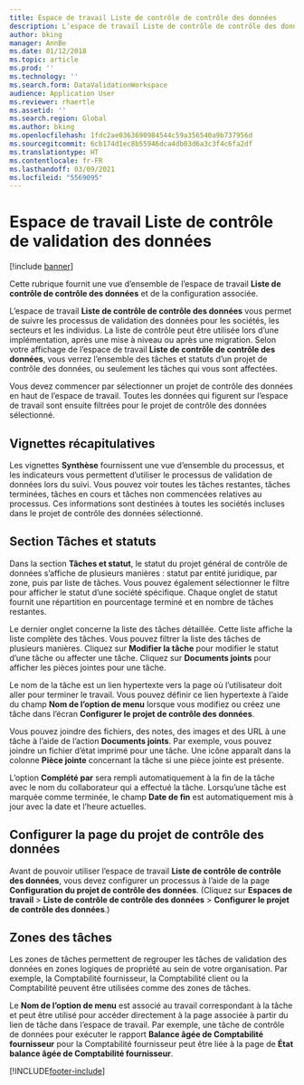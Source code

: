 ```yaml
---
title: Espace de travail Liste de contrôle de contrôle des données
description: L’espace de travail Liste de contrôle de contrôle des données vous permet de suivre les processus de validation des données pour les sociétés, les secteurs et les individus.
author: bking
manager: AnnBe
ms.date: 01/12/2018
ms.topic: article
ms.prod: ''
ms.technology: ''
ms.search.form: DataValidationWorkspace
audience: Application User
ms.reviewer: rhaertle
ms.assetid: ''
ms.search.region: Global
ms.author: bking
ms.openlocfilehash: 1fdc2ae0363690984544c59a356540a9b737956d
ms.sourcegitcommit: 6cb174d1ec8b55946dca4db03d6a3c3f4c6fa2df
ms.translationtype: HT
ms.contentlocale: fr-FR
ms.lasthandoff: 03/09/2021
ms.locfileid: "5569095"
---
```

# <a name="data-validation-checklist-workspace"></a>Espace de travail Liste de contrôle de validation des données

[!include [banner](../includes/banner.md)]

Cette rubrique fournit une vue d’ensemble de l’espace de travail **Liste de contrôle de contrôle des données** et de la configuration associée.

L’espace de travail **Liste de contrôle de contrôle des données** vous permet de suivre les processus de validation des données pour les sociétés, les secteurs et les individus. La liste de contrôle peut être utilisée lors d’une implémentation, après une mise à niveau ou après une migration. Selon votre affichage de l’espace de travail **Liste de contrôle de contrôle des données**, vous verrez l’ensemble des tâches et statuts d’un projet de contrôle des données, ou seulement les tâches qui vous sont affectées.

Vous devez commencer par sélectionner un projet de contrôle des données en haut de l’espace de travail. Toutes les données qui figurent sur l’espace de travail sont ensuite filtrées pour le projet de contrôle des données sélectionné.

## <a name="summary-tiles"></a>Vignettes récapitulatives

Les vignettes **Synthèse** fournissent une vue d’ensemble du processus, et les indicateurs vous permettent d’utiliser le processus de validation de données lors du suivi. Vous pouvez voir toutes les tâches restantes, tâches terminées, tâches en cours et tâches non commencées relatives au processus. Ces informations sont destinées à toutes les sociétés incluses dans le projet de contrôle des données sélectionné.

## <a name="tasks-and-status-section"></a>Section Tâches et statuts

Dans la section **Tâches et statut**, le statut du projet général de contrôle de données s’affiche de plusieurs manières : statut par entité juridique, par zone, puis par liste de tâches. Vous pouvez également sélectionner le filtre pour afficher le statut d’une société spécifique. Chaque onglet de statut fournit une répartition en pourcentage terminé et en nombre de tâches restantes.

Le dernier onglet concerne la liste des tâches détaillée. Cette liste affiche la liste complète des tâches. Vous pouvez filtrer la liste des tâches de plusieurs manières. Cliquez sur **Modifier la tâche** pour modifier le statut d’une tâche ou affecter une tâche. Cliquez sur **Documents joints** pour afficher les pièces jointes pour une tâche.

Le nom de la tâche est un lien hypertexte vers la page où l’utilisateur doit aller pour terminer le travail. Vous pouvez définir ce lien hypertexte à l’aide du champ **Nom de l’option de menu** lorsque vous modifiez ou créez une tâche dans l’écran **Configurer le projet de contrôle des données**.

Vous pouvez joindre des fichiers, des notes, des images et des URL à une tâche à l’aide de l’action **Documents joints**. Par exemple, vous pouvez joindre un fichier d’état imprimé pour une tâche. Une icône apparaît dans la colonne **Pièce jointe** concernant la tâche si une pièce jointe est présente.

L’option **Complété par** sera rempli automatiquement à la fin de la tâche avec le nom du collaborateur qui a effectué la tâche. Lorsqu’une tâche est marquée comme terminée, le champ **Date de fin** est automatiquement mis à jour avec la date et l’heure actuelles.

## <a name="configure-data-validation-project-page"></a>Configurer la page du projet de contrôle des données

Avant de pouvoir utiliser l’espace de travail **Liste de contrôle de contrôle des données**, vous devez configurer un processus à l’aide de la page **Configuration du projet de contrôle des données**. (Cliquez sur **Espaces de travail** \> **Liste de contrôle de contrôle des données** \> **Configurer le projet de contrôle des données**.)

## <a name="task-areas"></a>Zones des tâches

Les zones de tâches permettent de regrouper les tâches de validation des données en zones logiques de propriété au sein de votre organisation. Par exemple, la Comptabilité fournisseur, la Comptabilité client ou la Comptabilité peuvent être utilisées comme des zones de tâches.

Le **Nom de l’option de menu** est associé au travail correspondant à la tâche et peut être utilisé pour accéder directement à la page associée à partir du lien de tâche dans l’espace de travail. Par exemple, une tâche de contrôle de données pour exécuter le rapport **Balance âgée de Comptabilité fournisseur** pour la Comptabilité fournisseur peut être liée à la page de **État balance âgée de Comptabilité fournisseur**.


[!INCLUDE[footer-include](../../../includes/footer-banner.md)]